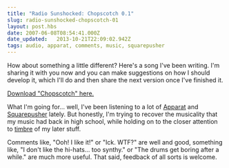 ```yaml
---
title: "Radio Sunshocked: Chopscotch 0.1"
slug: radio-sunshocked-chopscotch-01
layout: post.hbs
date: 2007-06-08T08:54:41.000Z
date_updated:   2013-10-21T22:09:02.942Z
tags: audio, apparat, comments, music, squarepusher
---
```


How about something a little different? Here's a song I've been writing. I'm sharing it with you now and you can make suggestions on how I should develop it, which I'll do and then share the next version once I've finished it.<!--more-->

<a href="http://www.sunshocked.com/stanifesto/wp-content/uploads/2007/06/chopscotch.mp3" title="Chopscotch by Stanley">Download "Chopscotch" here.</a>

What I'm going for... well, I've been listening to a lot of <a href="http://www.last.fm/music/Apparat" title="Apparat at Last.fm">Apparat</a> and <a href="http://www.last.fm/music/Squarepusher" title="Squarepusher at Last.fm">Squarepusher</a> lately. But honestly, I'm trying to recover the musicality that my music had back in high school, while holding on to the closer attention to <a href="http://en.wikipedia.org/wiki/Timbre" title="Timbre on Wikipedia">timbre</a> of my later stuff.

Comments like, "Ooh! I like it!" or "Ick. WTF?" are well and good, something like, "I don't like the hi-hats... too synthy." or "The drums get boring after a while." are much more useful. That said, feedback of all sorts is welcome.
